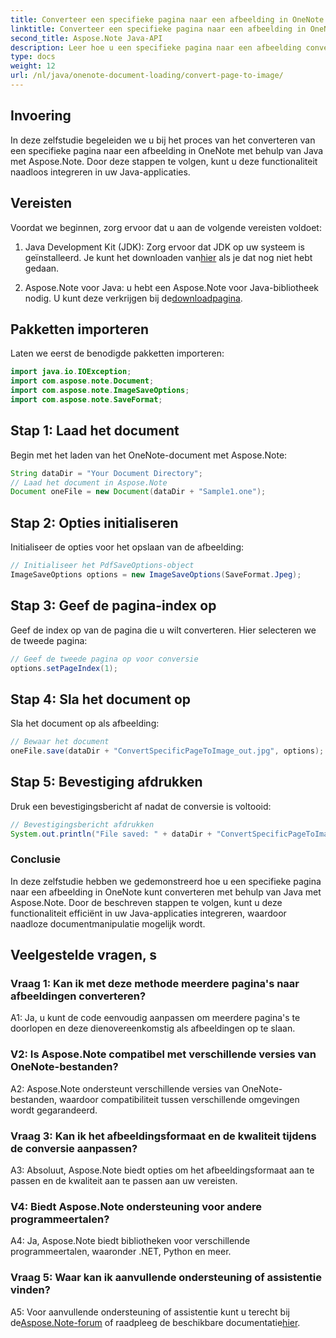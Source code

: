 ```yaml
---
title: Converteer een specifieke pagina naar een afbeelding in OneNote met behulp van Java
linktitle: Converteer een specifieke pagina naar een afbeelding in OneNote met behulp van Java
second_title: Aspose.Note Java-API
description: Leer hoe u een specifieke pagina naar een afbeelding converteert in OneNote met behulp van Java met Aspose.Note. Volg onze stapsgewijze handleiding voor een naadloze integratie.
type: docs
weight: 12
url: /nl/java/onenote-document-loading/convert-page-to-image/
---
```

## Invoering

In deze zelfstudie begeleiden we u bij het proces van het converteren van een specifieke pagina naar een afbeelding in OneNote met behulp van Java met Aspose.Note. Door deze stappen te volgen, kunt u deze functionaliteit naadloos integreren in uw Java-applicaties.

## Vereisten

Voordat we beginnen, zorg ervoor dat u aan de volgende vereisten voldoet:

1.  Java Development Kit (JDK): Zorg ervoor dat JDK op uw systeem is geïnstalleerd. Je kunt het downloaden van[hier](https://www.oracle.com/java/technologies/javase-jdk11-downloads.html) als je dat nog niet hebt gedaan.

2.  Aspose.Note voor Java: u hebt een Aspose.Note voor Java-bibliotheek nodig. U kunt deze verkrijgen bij de[downloadpagina](https://releases.aspose.com/note/java/).

## Pakketten importeren

Laten we eerst de benodigde pakketten importeren:

```java
import java.io.IOException;
import com.aspose.note.Document;
import com.aspose.note.ImageSaveOptions;
import com.aspose.note.SaveFormat;
```

## Stap 1: Laad het document

Begin met het laden van het OneNote-document met Aspose.Note:

```java
String dataDir = "Your Document Directory";
// Laad het document in Aspose.Note
Document oneFile = new Document(dataDir + "Sample1.one");
```

## Stap 2: Opties initialiseren

Initialiseer de opties voor het opslaan van de afbeelding:

```java
// Initialiseer het PdfSaveOptions-object
ImageSaveOptions options = new ImageSaveOptions(SaveFormat.Jpeg);
```

## Stap 3: Geef de pagina-index op

Geef de index op van de pagina die u wilt converteren. Hier selecteren we de tweede pagina:

```java
// Geef de tweede pagina op voor conversie
options.setPageIndex(1);
```

## Stap 4: Sla het document op

Sla het document op als afbeelding:

```java
// Bewaar het document
oneFile.save(dataDir + "ConvertSpecificPageToImage_out.jpg", options);
```

## Stap 5: Bevestiging afdrukken

Druk een bevestigingsbericht af nadat de conversie is voltooid:

```java
// Bevestigingsbericht afdrukken
System.out.println("File saved: " + dataDir + "ConvertSpecificPageToImage_out.jpg");
```

### Conclusie

In deze zelfstudie hebben we gedemonstreerd hoe u een specifieke pagina naar een afbeelding in OneNote kunt converteren met behulp van Java met Aspose.Note. Door de beschreven stappen te volgen, kunt u deze functionaliteit efficiënt in uw Java-applicaties integreren, waardoor naadloze documentmanipulatie mogelijk wordt.

## Veelgestelde vragen, s

### Vraag 1: Kan ik met deze methode meerdere pagina's naar afbeeldingen converteren?

A1: Ja, u kunt de code eenvoudig aanpassen om meerdere pagina's te doorlopen en deze dienovereenkomstig als afbeeldingen op te slaan.

### V2: Is Aspose.Note compatibel met verschillende versies van OneNote-bestanden?

A2: Aspose.Note ondersteunt verschillende versies van OneNote-bestanden, waardoor compatibiliteit tussen verschillende omgevingen wordt gegarandeerd.

### Vraag 3: Kan ik het afbeeldingsformaat en de kwaliteit tijdens de conversie aanpassen?

A3: Absoluut, Aspose.Note biedt opties om het afbeeldingsformaat aan te passen en de kwaliteit aan te passen aan uw vereisten.

### V4: Biedt Aspose.Note ondersteuning voor andere programmeertalen?

A4: Ja, Aspose.Note biedt bibliotheken voor verschillende programmeertalen, waaronder .NET, Python en meer.

### Vraag 5: Waar kan ik aanvullende ondersteuning of assistentie vinden?

 A5: Voor aanvullende ondersteuning of assistentie kunt u terecht bij de[Aspose.Note-forum](https://forum.aspose.com/c/note/28) of raadpleeg de beschikbare documentatie[hier](https://reference.aspose.com/note/java/).